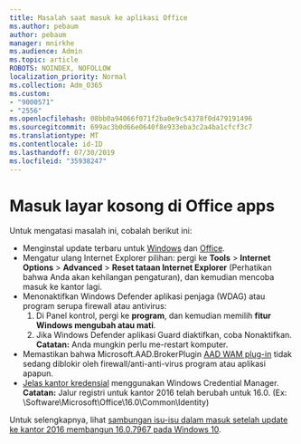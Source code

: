 ```yaml
---
title: Masalah saat masuk ke aplikasi Office
ms.author: pebaum
author: pebaum
manager: mnirkhe
ms.audience: Admin
ms.topic: article
ROBOTS: NOINDEX, NOFOLLOW
localization_priority: Normal
ms.collection: Adm_O365
ms.custom:
- "9000571"
- "2556"
ms.openlocfilehash: 08bb0a94066f071f2ba0e9c54378f0d479191496
ms.sourcegitcommit: 699ac3b0d66e0640f8e933eba3c2a4ba1cfcf3c7
ms.translationtype: MT
ms.contentlocale: id-ID
ms.lasthandoff: 07/30/2019
ms.locfileid: "35938247"
---
```

# <a name="blank-sign-in-screen-in-office-apps"></a>Masuk layar kosong di Office apps

Untuk mengatasi masalah ini, cobalah berikut ini:
- Menginstal update terbaru untuk [Windows](https://support.microsoft.com/help/4027667/windows-10-update) dan [Office](https://support.office.com/article/update-office-and-your-computer-with-microsoft-update-2ab296f3-7f03-43a2-8e50-46de917611c5).
- Mengatur ulang Internet Explorer pilihan: pergi ke **Tools** > **Internet Options** > **Advanced** > **Reset tataan Internet Explorer** (Perhatikan bahwa Anda akan kehilangan pengaturan), dan kemudian mencoba masuk ke kantor lagi.
- Menonaktifkan Windows Defender aplikasi penjaga (WDAG) atau program serupa firewall atau antivirus:
    1. Di Panel kontrol, pergi ke **program**, dan kemudian memilih **fitur Windows mengubah atau mati**.
    2. Jika Windows Defender aplikasi Guard diaktifkan, coba Nonaktifkan.<br/>
    **Catatan:** Anda mungkin perlu me-restart komputer.
- Memastikan bahwa Microsoft.AAD.BrokerPlugin [AAD WAM plug-in](https://docs.microsoft.com/office365/troubleshoot/administration/connection-issue-when-sign-in-office-2016#symptom-1) tidak sedang diblokir oleh firewall/anti-anti-virus program atau aplikasi apapun.
- [Jelas kantor kredensial](https://docs.microsoft.com/office/troubleshoot/error-messages/another-account-already-signed-in#step-3-clear-cached-credentials-on-the-computer) menggunakan Windows Credential Manager.<br/>
    **Catatan:** Jalur registri untuk kantor 2016 telah berubah untuk 16.0. (Ex: \Software\Microsoft\Office\16.0\Common\Identity\)

Untuk selengkapnya, lihat [sambungan isu-isu dalam masuk setelah update ke kantor 2016 membangun 16.0.7967 pada Windows 10](https://docs.microsoft.com/office365/troubleshoot/administration/connection-issue-when-sign-in-office-2016).